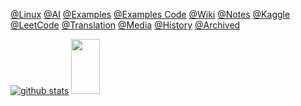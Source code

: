 

[@Linux](https://junxnone.github.io/Linux)  [@AI](https://junxnone.github.io/AI)  [@Examples](https://junxnone.github.io/examples)  [@Examples Code](https://nbviewer.jupyter.org/github/junxnone/examples/tree/master/)  [@Wiki](https://junxnone.github.io/wiki)  [@Notes](https://junxnone.github.io/notes)  [@Kaggle](https://junxnone.github.io/Kaggle)  [@LeetCode](https://junxnone.github.io/leetcode) [@Translation](https://junxnone.github.io/Translation)  [@Media](https://junxnone.github.io/Media)  [@History](https://junxnone.github.io/History) [@Archived](./Archived.md)


[![github stats](https://github-readme-stats.vercel.app/api?username=junxnone&show_icons=true)](https://github.com/junxnone/)
<img src="https://user-images.githubusercontent.com/2216970/75631781-9ec33400-5c30-11ea-8aad-d73417124c7b.png"  width="30%" height="15%">
